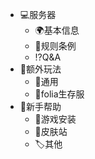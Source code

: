 * 💻服务器
  * 🌍基本信息
  * 📗规则条例
  * ⁉️Q&A
* 🧸额外玩法
  * 🧵通用
  * 🌿folia生存服
* 🔎新手帮助
  * 🎰游戏安装
  * 👰皮肤站
  * 🏷️其他